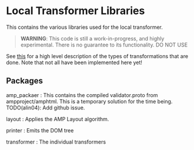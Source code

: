 # Local Transformer Libraries

This contains the various libraries used for the local transformer.

> **WARNING**: This code is still a work-in-progress, and highly experimental.
> There is no guarantee to its functionality. DO NOT USE

See
[this](https://github.com/ampproject/amphtml/blob/master/spec/amp-cache-modifications.md)
for a high level description of the types of transformations that are done. Note
that not all have been implemented here yet!

## Packages

amp_packaer
: This contains the compiled validator.proto from ampproject/amphtml. This is a
temporary solution for the time being. TODO(alin04): Add github issue.

layout
: Applies the AMP Layout algorithm.

printer
: Emits the DOM tree

transformer
: The individual transformers

